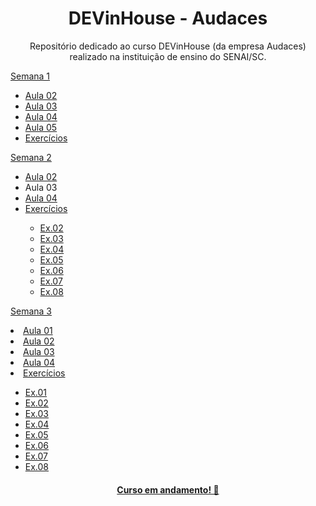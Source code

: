 <h1 align="center">DEVinHouse - Audaces </h1>

<p align="center">Repositório dedicado ao curso DEVinHouse (da empresa Audaces) realizado na instituição de ensino do SENAI/SC. </p>

<p>
    <a href="https://github.com/mariaeduardagervini/DevInHouse/tree/main/MODULO.01/SEMANA.01">Semana 1</a>
        <ul>
            <li> <a href="https://github.com/mariaeduardagervini/DevInHouse/tree/main/MODULO.01/SEMANA.01/AULA02">Aula 02</a></li>
            <li><a href="https://github.com/mariaeduardagervini/DevInHouse/tree/main/MODULO.01/SEMANA.01/AULA03">Aula 03</a></li>
            <li><a href="https://github.com/mariaeduardagervini/DevInHouse/tree/main/MODULO.01/SEMANA.01/AULA04">Aula 04</a></li>
            <li><a href="https://github.com/mariaeduardagervini/DevInHouse/tree/main/MODULO.01/SEMANA.01/AULA05">Aula 05</a></li>
            <li><a href="https://github.com/mariaeduardagervini/DevInHouse/tree/main/MODULO.01/SEMANA.01/EXERCICIOS">Exercícios</a></li>
        </ul>
</p>
<p>
    <a href="https://github.com/mariaeduardagervini/DevInHouse/tree/main/MODULO.01/SEMANA.02/">Semana 2</a>
    <ul>
        <li><a href="https://github.com/mariaeduardagervini/DevInHouse/tree/main/MODULO.01/SEMANA.02/aula02">Aula 02</a></li>
        <li>Aula 03</li>
        <li><a href="https://github.com/mariaeduardagervini/DevInHouse/tree/main/MODULO.01/SEMANA.02/AULA04">Aula 04</a></li>
        <li><a href="https://github.com/mariaeduardagervini/DevInHouse/tree/main/MODULO.01/SEMANA.02/EXERCICIOS">Exercícios</a></li>
        <ul>
            <li><a href="https://github.com/mariaeduardagervini/DevInHouse/tree/main/MODULO.01/SEMANA.02/EXERCICIOS/Ex.02">Ex.02</a></li>   
            <li><a href="https://github.com/mariaeduardagervini/DevInHouse/tree/main/MODULO.01/SEMANA.02/EXERCICIOS/Ex.03">Ex.03</a></li>
            <li><a href="https://github.com/mariaeduardagervini/DevInHouse/tree/main/MODULO.01/SEMANA.02/EXERCICIOS/Ex.04">Ex.04</a></li>
            <li><a href="https://github.com/mariaeduardagervini/DevInHouse/tree/main/MODULO.01/SEMANA.02/EXERCICIOS/Ex.05">Ex.05</a></li>
            <li><a href="https://github.com/mariaeduardagervini/DevInHouse/tree/main/MODULO.01/SEMANA.02/EXERCICIOS/Ex.06">Ex.06</a></li>
            <li><a href="https://github.com/mariaeduardagervini/DevInHouse/tree/main/MODULO.01/SEMANA.02/EXERCICIOS/Ex.07">Ex.07</a></li>
            <li><a href="https://github.com/mariaeduardagervini/DevInHouse/tree/main/MODULO.01/SEMANA.02/EXERCICIOS/Ex.08">Ex.08</a></li>
        </ul>
    </ul>
<p>
    <a href="https://github.com/mariaeduardagervini/DevInHouse/tree/main/MODULO.01/SEMANA.03">Semana 3</a>
        <li><a href="https://github.com/mariaeduardagervini/DevInHouse/tree/main/MODULO.01/SEMANA.03/AULA.01">Aula 01</a></li>
        <li><a href="https://github.com/mariaeduardagervini/DevInHouse/tree/main/MODULO.01/SEMANA.03/AULA.02">Aula 02</a></li>
        <li><a href="https://github.com/mariaeduardagervini/DevInHouse/tree/main/MODULO.01/SEMANA.03/AULA.03">Aula 03</a></li>
        <li><a href="https://github.com/mariaeduardagervini/DevInHouse/tree/main/MODULO.01/SEMANA.03/AULA.04">Aula 04</a></li>
        <li><a href="https://github.com/mariaeduardagervini/DevInHouse/tree/main/MODULO.01/SEMANA.03/EXERC%C3%8DCIOS">Exercícios</a></li>
        <ul>
        <li><a href="https://github.com/mariaeduardagervini/DevInHouse/tree/main/MODULO.01/SEMANA.03/EXERC%C3%8DCIOS/EX.01">Ex.01</li>
        <li><a href="https://github.com/mariaeduardagervini/DevInHouse/tree/main/MODULO.01/SEMANA.03/EXERC%C3%8DCIOS/EX.02">Ex.02</li>
        <li><a href="https://github.com/mariaeduardagervini/DevInHouse/tree/main/MODULO.01/SEMANA.03/EXERC%C3%8DCIOS/EX.03">Ex.03</li>
        <li><a href="https://github.com/mariaeduardagervini/DevInHouse/tree/main/MODULO.01/SEMANA.03/EXERC%C3%8DCIOS/EX.04">Ex.04</li>
        <li><a href="https://github.com/mariaeduardagervini/DevInHouse/tree/main/MODULO.01/SEMANA.03/EXERC%C3%8DCIOS/EX.05">Ex.05</li>
        <li><a href="https://github.com/mariaeduardagervini/DevInHouse/tree/main/MODULO.01/SEMANA.03/EXERC%C3%8DCIOS/EX.06">Ex.06</li>
        <li><a href="https://github.com/mariaeduardagervini/DevInHouse/tree/main/MODULO.01/SEMANA.03/EXERC%C3%8DCIOS/EX.07">Ex.07</li>
        <li><a href="https://github.com/mariaeduardagervini/DevInHouse/tree/main/MODULO.01/SEMANA.03/EXERC%C3%8DCIOS/EX.08">Ex.08</li>
        </ul>
</p>

<h4 align="center">Curso em andamento! 🚧</h4>
